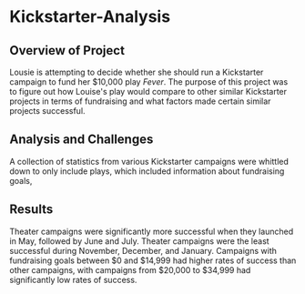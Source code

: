 # Kickstarter-Analysis
## Overview of Project
Lousie is attempting to decide whether she should run a Kickstarter campaign to fund her $10,000 play *Fever*. The purpose of this project was to figure out how Louise's play would compare to other similar Kickstarter projects in terms of fundraising and what factors made certain similar projects successful. 

## Analysis and Challenges
A collection of statistics from various Kickstarter campaigns were whittled down to only include plays, which included information about fundraising goals, 
## Results
Theater campaigns were significantly more successful when they launched in May, followed by June and July. Theater campaigns were the least successful during November, December, and January. Campaigns with fundraising goals between $0 and $14,999 had higher rates of success than other campaigns, with campaigns from $20,000 to $34,999 had significantly low rates of success. 
